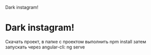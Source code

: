 Dark instagram!
# Dark instagram!

Скачать проект, в папке с проектом выполнить npm install 
затем запускать через angular-cli: ng serve

